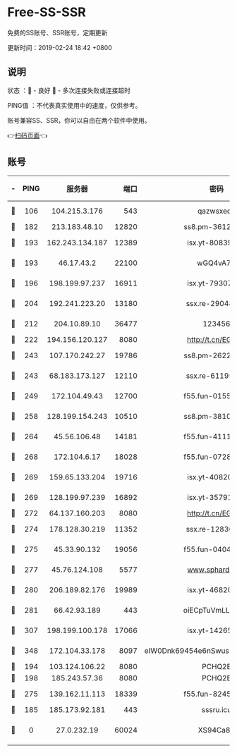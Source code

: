 # Free-SS-SSR

免费的SS账号、SSR账号，定期更新

更新时间：2019-02-24 18:42 +0800

## 说明

状态     ：🙂 - 良好 🙁 - 多次连接失败或连接超时

PING值   ：不代表真实使用中的速度，仅供参考。

账号兼容SS、SSR，你可以自由在两个软件中使用。

👉[扫码页面](https://liesauer.github.io/free-ss-ssr.github.io/)👈

## 账号

|-|PING|服务器|端口|密码|加密方式|区域|
|:----:|:----:|:-----:|-----:|:----:|:----:|:----:|
|🙂|106|104.215.3.176|543|qazwsxedc|aes-256-gcm|JP|
|🙂|182|213.183.48.10|12820|ss8.pm-36124269|rc4-md5|RU|
|🙂|193|162.243.134.187|12389|isx.yt-80839009|aes-256-cfb|US|
|🙂|193|46.17.43.2|22100|wGQ4vA7D|aes-256-gcm|RU|
|🙂|196|198.199.97.237|16911|isx.yt-79307511|aes-256-cfb|US|
|🙂|204|192.241.223.20|13180|ssx.re-29048876|aes-256-cfb|US|
|🙂|212|204.10.89.10|36477|123456|aes-256-cfb|US|
|🙂|222|194.156.120.127|8080|http://t.cn/EGJIyrl|rc4-md5|RU|
|🙂|243|107.170.242.27|19786|ss8.pm-26221677|aes-256-cfb|US|
|🙂|243|68.183.173.127|12110|ssx.re-61195437|aes-256-cfb|US|
|🙂|249|172.104.49.43|12700|f55.fun-01558008|aes-256-cfb|SG|
|🙂|258|128.199.154.243|10510|ss8.pm-38103435|aes-256-cfb|SG|
|🙂|264|45.56.106.48|14181|f55.fun-41115808|aes-256-cfb|US|
|🙂|268|172.104.6.17|18028|f55.fun-07282375|aes-256-cfb|US|
|🙂|269|159.65.133.204|19716|isx.yt-40820424|aes-256-cfb|SG|
|🙂|269|128.199.97.239|16892|isx.yt-35791266|aes-256-cfb|SG|
|🙂|272|64.137.160.203|8080|http://t.cn/EGJIyrl|rc4-md5|CA|
|🙂|274|178.128.30.219|11352|ssx.re-12830848|aes-256-cfb|SG|
|🙂|275|45.33.90.132|19056|f55.fun-04047720|aes-256-cfb|US|
|🙂|277|45.76.124.108|5577|www.sphard.com|aes-256-cfb|AU|
|🙂|280|206.189.82.176|19989|isx.yt-46820019|aes-256-cfb|SG|
|🙂|281|66.42.93.189|443|oiECpTuVmLLxk4Ts|aes-256-cfb|US|
|🙂|307|198.199.100.178|17066|isx.yt-14265222|aes-256-cfb|US|
|🙂|348|172.104.33.178|8097|eIW0Dnk69454e6nSwuspv9DmS201tQ0D|aes-256-cfb|SG|
|🙂|194|103.124.106.22|8080|PCHQ2E|rc4-md5|US|
|🙂|198|185.243.57.36|8080|PCHQ2E|rc4-md5|US|
|🙂|275|139.162.11.113|18339|f55.fun-82455292|aes-256-cfb|SG|
|🙁|185|185.173.92.181|443|sssru.icu|rc4-md5|RU|
|🙁|0|27.0.232.19|60024|XS94Ca8K|xchacha20-ietf-poly1305|HK|
